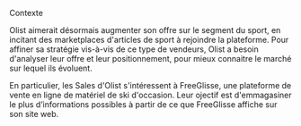 Contexte

Olist aimerait désormais augmenter son offre sur le segment du sport, en incitant des marketplaces d'articles de sport à rejoindre la plateforme. Pour affiner sa stratégie vis-à-vis de ce type de vendeurs, Olist a besoin d'analyser leur offre et leur positionnement, 
pour mieux connaitre le marché sur lequel ils évoluent.

En particulier, les Sales d'Olist s'intéressent à FreeGlisse, une plateforme de vente en ligne de matériel de ski d'occasion. Leur ojectif est d'emmagasiner le plus d’informations possibles à partir de ce que FreeGlisse affiche sur son site web.
